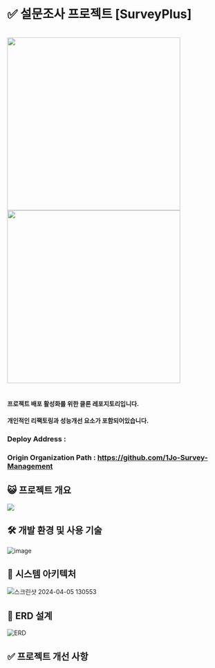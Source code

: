 # ✅ 설문조사 프로젝트 [SurveyPlus]
<br>
<img src="https://github.com/kl204/law-proj-backend/assets/86181292/099acc80-b20f-4b94-9671-0c665774f93c" width="400">
<img src="https://github.com/kl204/law-proj-backend/assets/86181292/200a3d68-b516-4846-b587-43debe83d0ee" width="400">
<br><br>

#### 프로젝트 배포 활성화를 위한 클론 레포지토리입니다.
#### 개인적인 리팩토링과 성능개선 요소가 포함되어있습니다.
### Deploy Address : 
### Origin Organization Path : https://github.com/1Jo-Survey-Management

## 😺 프로젝트 개요
<img src="https://github.com/kl204/Survey-Project-Backend/assets/86181292/937914ea-4baf-49c7-89d4-db4acd467ca2">

## 🛠 개발 환경 및 사용 기술
![image](https://github.com/kl204/Survey-Project-Backend/assets/86181292/a4622c8b-74e3-4775-8cfc-4dfbb7950321)


## 📐 시스템 아키텍처
![스크린샷 2024-04-05 130553](https://github.com/kl204/law-proj-backend/assets/86181292/2c7798ff-8bbe-45d6-9c4c-ab891863d82e)
## 📇 ERD 설계
![ERD](https://github.com/kl204/law-proj-backend/assets/86181292/c87cd741-3f20-4ca1-8aca-2ffdd8ab503c)

## ✅ 프로젝트 개선 사항
